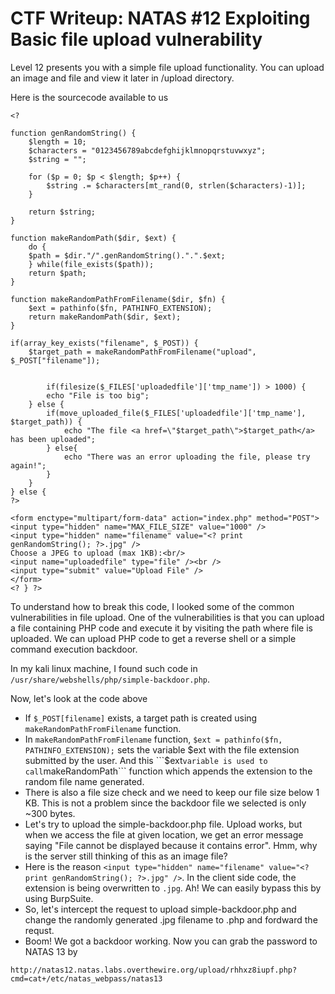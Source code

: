 # CTF Writeup: NATAS #12 Exploiting Basic file upload vulnerability

Level 12 presents you with a simple file upload functionality. You can upload an image and file and view it later in /upload directory.

Here is the sourcecode available to us 

```
<? 

function genRandomString() {
    $length = 10;
    $characters = "0123456789abcdefghijklmnopqrstuvwxyz";
    $string = "";    

    for ($p = 0; $p < $length; $p++) {
        $string .= $characters[mt_rand(0, strlen($characters)-1)];
    }

    return $string;
}

function makeRandomPath($dir, $ext) {
    do {
    $path = $dir."/".genRandomString().".".$ext;
    } while(file_exists($path));
    return $path;
}

function makeRandomPathFromFilename($dir, $fn) {
    $ext = pathinfo($fn, PATHINFO_EXTENSION);
    return makeRandomPath($dir, $ext);
}

if(array_key_exists("filename", $_POST)) {
    $target_path = makeRandomPathFromFilename("upload", $_POST["filename"]);


        if(filesize($_FILES['uploadedfile']['tmp_name']) > 1000) {
        echo "File is too big";
    } else {
        if(move_uploaded_file($_FILES['uploadedfile']['tmp_name'], $target_path)) {
            echo "The file <a href=\"$target_path\">$target_path</a> has been uploaded";
        } else{
            echo "There was an error uploading the file, please try again!";
        }
    }
} else {
?>

<form enctype="multipart/form-data" action="index.php" method="POST">
<input type="hidden" name="MAX_FILE_SIZE" value="1000" />
<input type="hidden" name="filename" value="<? print genRandomString(); ?>.jpg" />
Choose a JPEG to upload (max 1KB):<br/>
<input name="uploadedfile" type="file" /><br />
<input type="submit" value="Upload File" />
</form>
<? } ?> 
```

To understand how to break this code, I looked some of the common vulnerabilities in file upload. One of the vulnerabilities is that you can upload a file containing PHP code and execute it by visiting the path where file is uploaded. We can upload PHP code to get a reverse shell or a simple command execution backdoor.

In my kali linux machine, I found such code in ```/usr/share/webshells/php/simple-backdoor.php```.

Now, let's look at the code above

* If ```$_POST[filename]``` exists, a target path is created using ```makeRandomPathFromFilename``` function.
* In ```makeRandomPathFromFilename``` function, ```$ext = pathinfo($fn, PATHINFO_EXTENSION);``` sets the variable $ext with the file extension submitted by the user. And this ```$ext``` variable is used to call ```makeRandomPath``` function which appends the extension to the random file name generated.
* There is also a file size check and we need to keep our file size below 1 KB. This is not a problem since the backdoor file we selected is only ~300 bytes.
* Let's try to upload the simple-backdoor.php file. Upload works, but when we access the file at given location, we get an error message saying "File cannot be displayed because it contains error". Hmm, why is the server still thinking of this as an image file?
* Here is the reason ```<input type="hidden" name="filename" value="<? print genRandomString(); ?>.jpg" />```. In the client side code, the extension is being overwritten to ```.jpg```. Ah! We can easily bypass this by using BurpSuite.
* So, let's intercept the request to upload simple-backdoor.php and change the randomly generated .jpg filename to .php and fordward the requst.
* Boom! We got a backdoor working. Now you can grab the password to NATAS 13 by 
```
http://natas12.natas.labs.overthewire.org/upload/rhhxz8iupf.php?cmd=cat+/etc/natas_webpass/natas13
```
